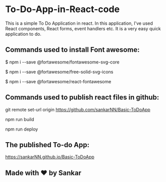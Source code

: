 # To-Do-App-in-React-code

This is a simple To Do Application in react. In this application, I've used React components, React forms, event handlers etc. It is a very easy quick application to do.

## Commands used to install Font awesome:

$ npm i --save @fortawesome/fontawesome-svg-core

$ npm i --save @fortawesome/free-solid-svg-icons

$ npm i --save @fortawesome/react-fontawesome

## Commands used to publish react files in github:

git remote set-url origin https://github.com/sankarNN/Basic-ToDoApp

npm run build

npm run deploy

## The published To-do App:
https://sankarNN.github.io/Basic-ToDoApp

## Made with :heart: by Sankar   
